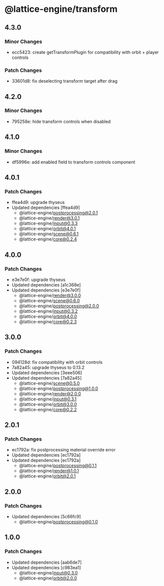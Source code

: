 # @lattice-engine/transform

## 4.3.0

### Minor Changes

- ecc5423: create getTransformPlugin for compatibility with orbit + player controls

### Patch Changes

- 33601d8: fix deselecting transform target after drag

## 4.2.0

### Minor Changes

- 795258e: hide transform controls when disabled

## 4.1.0

### Minor Changes

- df5996e: add enabled field to transform controls component

## 4.0.1

### Patch Changes

- ffea4d9: upgrade thyseus
- Updated dependencies [ffea4d9]
  - @lattice-engine/postprocessing@2.0.1
  - @lattice-engine/render@3.0.1
  - @lattice-engine/input@0.3.3
  - @lattice-engine/orbit@4.0.1
  - @lattice-engine/scene@0.6.1
  - @lattice-engine/core@0.2.4

## 4.0.0

### Patch Changes

- e3e7e0f: upgrade thyseus
- Updated dependencies [a1c368e]
- Updated dependencies [e3e7e0f]
  - @lattice-engine/render@3.0.0
  - @lattice-engine/scene@0.6.0
  - @lattice-engine/postprocessing@2.0.0
  - @lattice-engine/input@0.3.2
  - @lattice-engine/orbit@4.0.0
  - @lattice-engine/core@0.2.3

## 3.0.0

### Patch Changes

- 094128d: fix compatibility with orbit controls
- 7a82a45: upgrade thyseus to 0.13.2
- Updated dependencies [3eee506]
- Updated dependencies [7a82a45]
  - @lattice-engine/scene@0.5.0
  - @lattice-engine/postprocessing@1.0.0
  - @lattice-engine/render@2.0.0
  - @lattice-engine/input@0.3.1
  - @lattice-engine/orbit@3.0.0
  - @lattice-engine/core@0.2.2

## 2.0.1

### Patch Changes

- ec1792a: fix postprocessing material override error
- Updated dependencies [ec1792a]
- Updated dependencies [ec1792a]
  - @lattice-engine/postprocessing@0.1.1
  - @lattice-engine/render@1.0.1
  - @lattice-engine/orbit@2.0.1

## 2.0.0

### Patch Changes

- Updated dependencies [5c66fc9]
  - @lattice-engine/postprocessing@0.1.0

## 1.0.0

### Patch Changes

- Updated dependencies [aab6de7]
- Updated dependencies [c983ea1]
  - @lattice-engine/input@0.3.0
  - @lattice-engine/orbit@2.0.0
